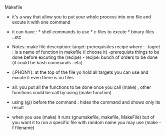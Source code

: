 Makefile
* it's a way that allow you to put your whole process into one file and excute it with one command
* it can have :
				* shell commands to use
				* c files to excute
				* binary files ..etc
* Notes:
make file description:
		target: prerequisites
				<TAB> recipe
	where :
			-tagret : is a name of function in makefile (i choose it)
			-prerequists things to be done before excuting the (recipe)
			- recipe: bunch of orders to be done (it could be bash commands ..etc)

* (.PHONY): at the top of the file yo hold all targets you can use and excute it even there is no files
* all: you put all the functions to be done once you call (make) , other functions could be call by using (make function)
* using (@) before the command : hides the command and shows only its result
* when you use (make) it runs (gnumakefile, makefile, MakeFile) but of you want it to run a specific file with random name 
	you may use (make -f filename)
